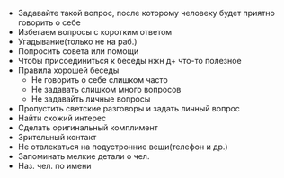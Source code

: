 - Задавайте такой вопрос, после которому человеку будет приятно говорить о себе
- Избегаем вопросы с коротким ответом
- Угадывание(только не на раб.)
- Попросить совета или помощи
- Чтобы присоединиться к беседы нжн д+ что-то полезное
- Правила хорошей беседы
	- Не говорить о себе слишком часто
	- Не задавать слишком много вопросов
	- Не задавайть личные вопросы
- Пропустить светские разговоры и задать личный вопрос
- Найти схожий интерес
- Сделать оригинальный комплимент
- Зрительный контакт
- Не отвлекаться на подустронние вещи(телефон и др.)
- Запоминать мелкие детали о чел.
- Наз. чел. по имени